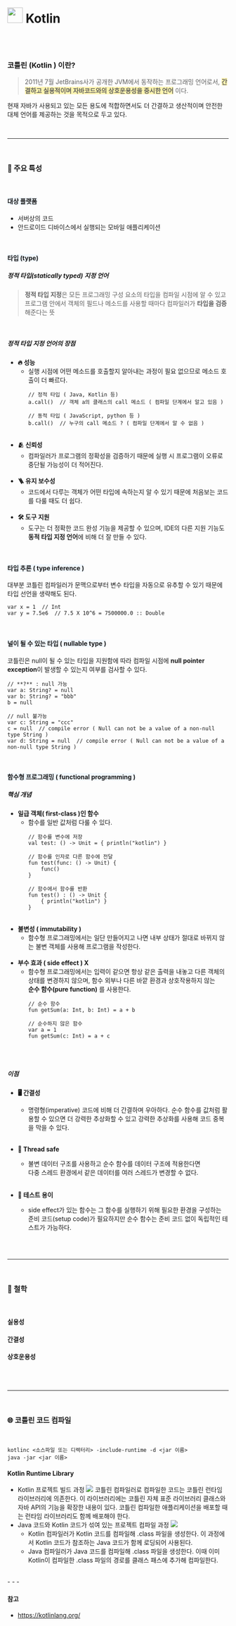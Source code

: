 # <img src = "/Kotlin/img/kotlin_icon.png" width=35> Kotlin
<br><br>

### 코틀린 (Kotlin ) 이란?
> 2011년 7월 JetBrains사가 공개한 JVM에서 동작하는 프로그래밍 언어로서, <span style = 'background-color: #fff5b1'>
**간결하고 실용적이며 자바코드와의 상호운용성을 중시한 언어**</span> 이다.

현재 자바가 사용되고 있는 모든 용도에 적합하면서도 더 간결하고 생산적이며 안전한 대체 언어를 제공하는 것을 목적으로 두고 있다.

<br>

- - -
<br>

### 🎈 주요 특성
<br>

#### <span style = 'background-color: #f1f8ff'>대상 플랫폼

- 서버상의 코드
- 안드로이드 디바이스에서 실행되는 모바일 애플리케이션

<br>

#### <span style = 'background-color: #f1f8ff'>타입 (type)
##### 정적 타입(statically typed) 지정 언어
> **정적 타입 지정**은 모든 프로그래밍 구성 요소의 타입을 컴파일 시점에 알 수 있고 프로그램 안에서 객체의 필드나 메소드를 사용할 때마다 컴파일러가 **타입을 검증** 해준다는 뜻

<br>

##### 정적 타입 지정 언어의 장점
- **🔥 성능**
  - 실행 시점에 어떤 메소드를 호출할지 알아내는 과정이 필요 없으므로 메소드 호출이 더 빠르다.
    ```
    // 정적 타입 ( Java, Kotlin 등)
    a.call()  // 객체 a의 클래스의 call 메소드 ( 컴파일 단계에서 알고 있음 ) 
    
    // 동적 타입 ( JavaScript, python 등 ) 
    b.call()  // 누구의 call 메소드 ? ( 컴파일 단계에서 알 수 없음 ) 
    ```
    <br>
- **🫂 신뢰성**
  - 컴파일러가 프로그램의 정확성을 검증하기 때문에 실행 시 프로그램이 오류로 중단될 가능성이 더 적어진다.
  <br>
- **🪜 유지 보수성**
  - 코드에서 다루는 객체가 어떤 타입에 속하는지 알 수 있기 때문에 처음보는 코드를 다룰 때도 더 쉽다.
  <br>
- **🛠️ 도구 지원**
  - 도구는 더 정확한 코드 완성 기능을 제공할 수 있으며, IDE의 다른 지원 기능도 **동적 타입 지정 언어**에 비해 더 잘 만들 수 있다.

<br>

#### <span style = 'background-color: #f1f8ff'>타입 추론 ( type inference )
대부분 코틀린 컴파일러가 문맥으로부터 변수 타입을 자동으로 유추할 수 있기 때문에 타입 선언을 생략해도 된다.
```
var x = 1  // Int
var y = 7.5e6  // 7.5 X 10^6 = 7500000.0 :: Double
```
<br>

#### <span style = 'background-color: #f1f8ff'>널이 될 수 있는 타입 ( nullable type )
코틀린은 null이 될 수 있는 타입을 지원함에 따라 컴파일 시점에 **null pointer exception**이 발생할 수 있는지 여부를 검사할 수 있다.
```
// **?** : null 가능
var a: String? = null
var b: String? = "bbb"
b = null

// null 불가능
var c: String = "ccc"
c = null  // compile error ( Null can not be a value of a non-null type String )
var d: String = null  // compile error ( Null can not be a value of a non-null type String )
```
<br>

#### <span style = 'background-color: #f1f8ff'>함수형 프로그래밍 ( functional programming )
##### 핵심 개념
- **일급 객체( first-class )인 함수**
  - 함수를 일반 값처럼 다룰 수 있다.
    ```
    // 함수를 변수에 저장
    val test: () -> Unit = { println("kotlin") }

    // 함수를 인자로 다른 함수에 전달
    fun test(func: () -> Unit) {
        func()
    }

    // 함수에서 함수를 반환
    fun test() : () -> Unit {
	    { println("kotlin") }
    }
    ```
    <br>
- **불변성 ( immutability )**
  - 함수형 프로그래밍에서는 일단 만들어지고 나면 내부 상태가 절대로 바뀌지 않는 불변 객체를 사용해 프로그램을 작성한다.
  <br>
- **부수 효과 ( side effect ) X**
  - 함수형 프로그래밍에서는 입력이 같으면 항상 같은 출력을 내놓고 다른 객체의 상태를 변경하지 않으며, 함수 외부나 다른 바깥 환경과 상호작용하지 않는 <br> **순수 함수(pure function)** 를 사용한다.
    ```
    // 순수 함수 
    fun getSum(a: Int, b: Int) = a + b

    // 순수하지 않은 함수
    var a = 1
    fun getSum(c: Int) = a + c
    ```
    <br><br>

##### 이점
- **🖥️ 간결성**
  - 명령형(imperative) 코드에 비해 더 간결하며 우아하다. 순수 함수를 값처럼 활용할 수 있으면 더 강력한 추상화할 수 있고 강력한 추상화를 사용해 코드 중복을 막을 수 있다.
  <br>
- **🚫 Thread safe**
  - 불변 데이터 구조를 사용하고 순수 함수를 데이터 구조에 적용한다면 <br>다중 스레드 환경에서 같은 데이터를 여러 스레드가 변경할 수 없다.
  <br>
- **🧪 테스트 용이**
  - side effect가 있는 함수는 그 함수를 실행하기 위해 필요한 환경을 구성하는 준비 코드(setup code)가 필요하지만 순수 함수는 준비 코드 없이 독립적인 테스트가 가능하다.

  <br><br>

- - -
<br>

### 📖 철학
<br>

#### 실용성

#### 간결성

#### 상호운용성

<br><br>

- - -
<br>

### 🌐 코틀린 코드 컴파일
<br>

```
kotlinc <소스파일 또는 디렉터리> -include-runtime -d <jar 이름>
java -jar <jar 이름>
```

#### Kotlin Runtime Library
- Kotlin 프로젝트 빌드 과정
  <img src = "/Kotlin/img/Kotlin Runtime Library.png">
  코틀린 컴파일러로 컴파일한 코드는 코틀린 런타임 라이브러리에 의존한다. 이 라이브러리에는 코틀린 자체 표준 라이브러리 클래스와 자바 API의 기능을 확장한 내용이 있다. 코틀린 컴파일한 애플리케이션을 배포할 때는 런타임 라이브러리도 함께 배포해야 한다.
  <br>
- Java 코드와 Kotlin 코드가 섞여 있는 프로젝트 컴파일 과정
  <img src = "/Kotlin/img/Java_Kotlin.png">
  - Kotlin 컴파일러가 Kotlin 코드를 컴파일해 .class 파일을 생성한다. 이 과정에서 Kotlin 코드가 참조하는 Java 코드가 함께 로딩되어 사용된다.
  - Java 컴파일러가 Java 코드를 컴파일해 .class 파일을 생성한다. 이때 이미 Kotlin이 컴파일한 .class 파일의 경로를 클래스 패스에 추가해 컴파일한다.

<br>
- - -
<br>



#### 참고
- https://kotlinlang.org/